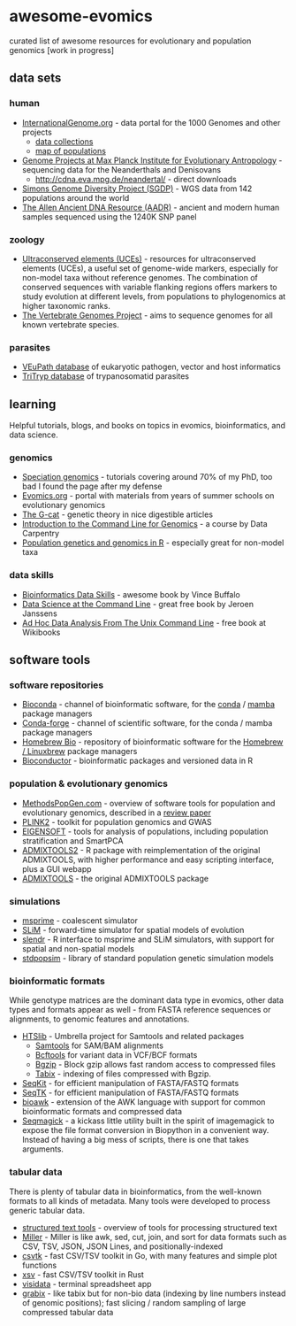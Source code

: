 # awesome-evomics
curated list of awesome resources for evolutionary and population genomics [work in progress]

## data sets

### human

- [InternationalGenome.org](https://www.internationalgenome.org/) - data portal for the 1000 Genomes and other projects
  - [data collections](https://www.internationalgenome.org/data-portal/data-collection)
  - [map of populations](https://www.internationalgenome.org/data-portal/population)
- [Genome Projects at Max Planck Institute for Evolutionary Antropology](https://www.eva.mpg.de/genetics/genome-projects/) - sequencing data for the Neanderthals and Denisovans
  - http://cdna.eva.mpg.de/neandertal/ - direct downloads
- [Simons Genome Diversity Project (SGDP)](https://reichdata.hms.harvard.edu/pub/datasets/sgdp/) - WGS data from 142 populations around the world
- [The Allen Ancient DNA Resource (AADR)](https://doi.org/10.7910/DVN/FFIDCW) - ancient and modern human samples sequenced using the 1240K SNP panel

### zoology

- [Ultraconserved elements (UCEs)](https://www.ultraconserved.org/) - resources for ultraconserved elements (UCEs), a useful set of genome-wide markers, especially for non-model taxa without reference genomes. The combination of conserved sequences with variable flanking regions offers markers to study evolution at different levels, from populations to phylogenomics at higher taxonomic ranks.
- [The Vertebrate Genomes Project](https://vertebrategenomesproject.org/) - aims to sequence genomes for all known vertebrate species.

### parasites

- [VEuPath database](https://veupathdb.org/veupathdb/app) of eukaryotic pathogen, vector and host informatics
- [TriTryp database](https://tritrypdb.org/tritrypdb/app) of trypanosomatid parasites

## learning
Helpful tutorials, blogs, and books on topics in evomics, bioinformatics, and data science.

### genomics

- [Speciation genomics](https://speciationgenomics.github.io) - tutorials covering around 70% of my PhD, too bad I found the page after my defense
- [Evomics.org](https://evomics.org) - portal with materials from years of summer schools on evolutionary genomics
- [The G-cat](https://theg-cat.com) - genetic theory in nice digestible articles
- [Introduction to the Command Line for Genomics](https://datacarpentry.github.io/shell-genomics/) - a course by Data Carpentry
- [Population genetics and genomics in R](https://grunwaldlab.github.io/Population_Genetics_in_R/) - especially great for non-model taxa

### data skills

- [Bioinformatics Data Skills](https://vincebuffalo.com/book/) - awesome book by Vince Buffalo
- [Data Science at the Command Line](https://jeroenjanssens.com/dsatcl/) - great free book by Jeroen Janssens
- [Ad Hoc Data Analysis From The Unix Command Line](https://en.wikibooks.org/wiki/Ad_Hoc_Data_Analysis_From_The_Unix_Command_Line) - free book at Wikibooks

## software tools

### software repositories

- [Bioconda](https://bioconda.github.io/) - channel of bioinformatic software, for the [conda](https://docs.anaconda.com/miniconda/) / [mamba](https://mamba.readthedocs.io/en/latest/index.html) package managers
- [Conda-forge](https://conda-forge.org/) - channel of scientific software, for the conda / mamba package managers
- [Homebrew Bio](https://github.com/brewsci/homebrew-bio) - repository of bioinformatic software for the [Homebrew / Linuxbrew](https://brew.sh/) package managers
- [Bioconductor](https://www.bioconductor.org/) - bioinformatic packages and versioned data in R

### population & evolutionary genomics

- [MethodsPopGen.com](https://methodspopgen.com/) - overview of software tools for population and evolutionary genomics, described in a [review paper](https://onlinelibrary.wiley.com/doi/10.1111/mec.15989)
- [PLINK2](https://www.cog-genomics.org/plink2/) - toolkit for population genomics and GWAS
- [EIGENSOFT](https://github.com/DReichLab/EIG) - tools for analysis of populations, including population stratification and SmartPCA
- [ADMIXTOOLS2](https://uqrmaie1.github.io/admixtools/index.html) - R package with reimplementation of the original ADMIXTOOLS, with higher performance and easy scripting interface, plus a GUI webapp
- [ADMIXTOOLS](https://github.com/DReichLab/AdmixTools) - the original ADMIXTOOLS package

### simulations

- [msprime](https://tskit.dev/software/msprime.html) - coalescent simulator
- [SLiM](https://messerlab.org/slim/) - forward-time simulator for spatial models of evolution
- [slendr](https://www.slendr.net/) - R interface to msprime and SLiM simulators, with support for spatial and non-spatial models
- [stdpopsim](https://github.com/popsim-consortium/stdpopsim) - library of standard population genetic simulation models

### bioinformatic formats
While genotype matrices are the dominant data type in evomics, other data types and formats appear as well - from FASTA reference sequences or alignments, to genomic features and annotations.

- [HTSlib](https://www.htslib.org/) - Umbrella project for Samtools and related packages
  - [Samtools](https://www.htslib.org/doc/samtools.html) for SAM/BAM alignments
  - [Bcftools](https://www.htslib.org/doc/bcftools.html) for variant data in VCF/BCF formats
  - [Bgzip](https://www.htslib.org/doc/bgzip.html) - Block gzip allows fast random access to compressed files
  - [Tabix](https://www.htslib.org/doc/tabix.html) - indexing of files compressed with Bgzip.
- [SeqKit](https://bioinf.shenwei.me/seqkit/) - for efficient manipulation of FASTA/FASTQ formats
- [SeqTK](https://github.com/lh3/seqtk) - for efficient manipulation of FASTA/FASTQ formats
- [bioawk](https://github.com/lh3/bioawk) - extension of the AWK language with support for common bioinformatic formats and compressed data
- [Seqmagick](https://seqmagick.readthedocs.io/) - a kickass little utility built in the spirit of imagemagick to expose the file format conversion in Biopython in a convenient way. Instead of having a big mess of scripts, there is one that takes arguments.

### tabular data
There is plenty of tabular data in bioinformatics, from the well-known formats to all kinds of metadata. Many tools were developed to process generic tabular data.

- [structured text tools](https://github.com/dbohdan/structured-text-tools) - overview of tools for processing structured text
- [Miller](https://miller.readthedocs.io/) - Miller is like awk, sed, cut, join, and sort for data formats such as CSV, TSV, JSON, JSON Lines, and positionally-indexed
- [csvtk](https://bioinf.shenwei.me/csvtk/) - fast CSV/TSV toolkit in Go, with many features and simple plot functions
- [xsv](https://github.com/BurntSushi/xsv) - fast CSV/TSV toolkit in Rust
- [visidata](https://www.visidata.org/) - terminal spreadsheet app
- [grabix](https://github.com/arq5x/grabix) - like tabix but for non-bio data (indexing by line numbers instead of genomic positions); fast slicing / random sampling of large compressed tabular data